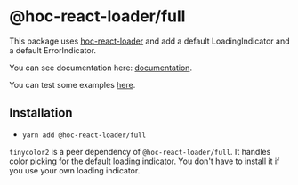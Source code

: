 # @hoc-react-loader/full

This package uses [hoc-react-loader](https://github.com/alakarteio/hoc-react-loader) and add a default LoadingIndicator and a default ErrorIndicator.

You can see documentation here: [documentation](https://github.com/alakarteio/hoc-react-loader).

You can test some examples [here](https://alakarteio.github.io/hoc-react-loader/).

## Installation
 - `yarn add @hoc-react-loader/full`

`tinycolor2` is a peer dependency of `@hoc-react-loader/full`. It handles color picking for the default loading indicator. You don't have to install it if you use your own loading indicator.
